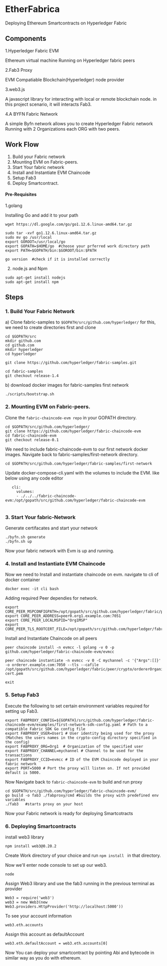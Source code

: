 # EtherFabrica

Deploying Ethereum Smartcontracts on Hyperledger Fabric

## Components

1.Hyperledger Fabric EVM

Ethereum virtual machine Running on Hyperledger fabric peers

2.Fab3 Proxy

EVM Compatiable Blockchain(Hyperledger) node provider

3.web3.js

A javascript library for interacting with local or remote blockchain node. in this project scenario, it will interacts Fab3.

4.A BYFN Fabric Network

A simple Byfn network allows you to create Hyperledger Fabric network Running with 2 Organizations each ORG with two peers.

## Work Flow
1. Build your Fabric network
2. Mounting EVM on Fabric-peers.
3. Start Your fabric network
4. Install and Instantiate EVM Chaincode
5. Setup Fab3 
6. Deploy Smartcontract.
 
#### Pre-Requisites
1.golang

Installing Go and add it to your path
```
wget https://dl.google.com/go/go1.12.6.linux-amd64.tar.gz

sudo tar -xvf go1.12.6.linux-amd64.tar.gz
sudo mv go /usr/local
export GOROOT=/usr/local/go
export GOPATH=$HOME/go  #choose your prferred work directory path
export PATH=$GOPATH/bin:$GOROOT/bin:$PATH

go version  #check if it is installed correctly

```



2. node.js and Npm

```
sudo apt-get install nodejs
sudo apt-get install npm
```
## Steps

### 1. Build Your Fabric Network
a) Clone fabric-samples to ```$GOPATH/src/github.com/hyperledger/``` for this, we need to create directories first and clone

```
cd $GOPATH/src
mkdir github.com
cd github.com
mkdir hyperledger
cd hyperledger

git clone https://github.com/hyperledger/fabric-samples.git

cd fabric-samples
git checkout release-1.4
```
b) download docker images for fabric-samples first network
```
./scripts/bootstrap.sh
```
### 2. Mounting EVM on Fabric-peers.

Clone the ```fabric-chaincode-evm repo``` in your GOPATH directory.


```
cd $GOPATH/src/github.com/hyperledger/
git clone https://github.com/hyperledger/fabric-chaincode-evm
cd fabric-chaincode-evm
git checkout release-0.1

```
We need to include fabric-chaincode-evm to our first network docker images. Navigate back to fabric-samples/first-network directory.

```
cd $GOPATH/src/github.com/hyperledger/fabric-samples/first-network

```
Update docker-compose-cli.yaml with the volumes to include the EVM. like below using any code editor


  ``` 
     cli:
       volumes:
       - ./../../fabric-chaincode-evm:/opt/gopath/src/github.com/hyperledger/fabric-chaincode-evm
    
   ```
      
 
     
     
### 3. Start Your fabric-Network

Generate certifacates and start your network 

```
./byfn.sh generate
./byfn.sh up
```
Now your fabric network with Evm is up and running. 

### 4. Install and Instantiate EVM Chaincode

Now we need to Install and instantiate chaincode on evm. navigate to cli of docker container
```
docker exec -it cli bash
```
Adding required Peer dependies for network.
```
export CORE_PEER_MSPCONFIGPATH=/opt/gopath/src/github.com/hyperledger/fabric/peer/crypto/peerOrganizations/org1.example.com/users/Admin@org1.example.com/msp
export CORE_PEER_ADDRESS=peer0.org1.example.com:7051
export CORE_PEER_LOCALMSPID="Org1MSP"
export CORE_PEER_TLS_ROOTCERT_FILE=/opt/gopath/src/github.com/hyperledger/fabric/peer/crypto/peerOrganizations/org1.example.com/peers/peer0.org1.example.com/tls/ca.crt

```
Install and Instantiate Chaincode on all peers

```
peer chaincode install -n evmcc -l golang -v 0 -p github.com/hyperledger/fabric-chaincode-evm/evmcc

peer chaincode instantiate -n evmcc -v 0 -C mychannel -c '{"Args":[]}' -o orderer.example.com:7050 --tls --cafile /opt/gopath/src/github.com/hyperledger/fabric/peer/crypto/ordererOrganizations/example.com/orderers/orderer.example.com/msp/tlscacerts/tlsca.example.com-cert.pem

exit
```
### 5. Setup Fab3
Execute the following to set certain environment variables required for setting up Fab3.

```
export FABPROXY_CONFIG=${GOPATH}/src/github.com/hyperledger/fabric-chaincode-evm/examples/first-network-sdk-config.yaml # Path to a compatible Fabric SDK Go config file
export FABPROXY_USER=User1 # User identity being used for the proxy (Matches the users names in the crypto-config directory specified in the config)
export FABPROXY_ORG=Org1  # Organization of the specified user
export FABPROXY_CHANNEL=mychannel # Channel to be used for the transactions
export FABPROXY_CCID=evmcc # ID of the EVM Chaincode deployed in your fabric network
export PORT=5000 # Port the proxy will listen on. If not provided default is 5000.

```
Now Navigate back to ```fabric-chaincode-evm``` to build and run proxy
```
cd $GOPATH/src/github.com/hyperledger/fabric-chaincode-evm/
go build -o fab3 ./fabproxy/cmd #builds the proxy with predefined env variables
./fab3   #starts proxy on your host
```
Now your Fabric network is ready for deploying Smartcotracts

### 6. Deploying Smartcontracts

install web3 library

```
npm install web3@0.20.2
```
Create Work directory of your choice and run ```npm install ``` in that directory.

Now we'll enter node console to set up our web3.
```
node
```

Assign Web3 library and use the fab3 running in the previous terminal as provider

```
Web3 = require('web3')
web3 = new Web3(new Web3.providers.HttpProvider('http://localhost:5000'))
```

To see your account information

```
web3.eth.accounts
```
Assign this account as defaultAccount

```web3.eth.defaultAccount = web3.eth.accounts[0]```

Now You can deploy your smartcontract by pointing Abi and bytecode in similar way as you do with ethereum.



